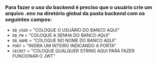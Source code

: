 ### Para fazer o uso do backend é preciso que o usuário crie um arquivo .env na diretório global da pasta backend com os seguintes campos:

- `DB_USER` = "COLOQUE O USUÁRIO DO BANCO AQUI"
- `DB_PW` = "COLOQUE A SENHA DO BANCO AQUI"
- `DB_NAME` = "COLOQUE NO NOME DO BANCO AQUI"
- `PORT` = "INSIRA UM INTEIRO INDICANDO A PORTA"
- `SECRET` = "COLOQUE QUALQUER STRING AQUI PARA FAZER FUNCIONAR O JWT"

